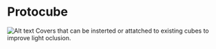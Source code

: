 # Protocube
![Alt text](Render_Covers.png)
Covers that can be insterted or attatched to existing cubes to improve light oclusion.
